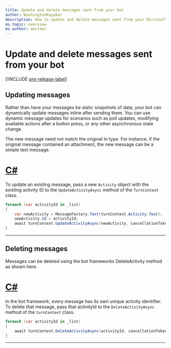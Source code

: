 ```yaml
---
title: Update and delete messages sent from your bot
author: WashingtonKayaker
description: How to update and delete messages sent from your Microsoft Teams bot
ms.topic: overview
ms.author: anclear
---
```

# Update and delete messages sent from your bot

[!INCLUDE [pre-release-label](../../../includes/v4-to-v3-pointer-bots.md)]

## Updating messages

Rather than have your messages be static snapshots of data, your bot can dynamically update messages inline after sending them. You can use dynamic message updates for scenarios such as poll updates, modifying available actions after a button press, or any other asynchronous state change.

The new message need not match the original in type. For instance, if the original message contained an attachment, the new message can be a simple text message.

# [C#](#tab/csharp)

To update an existing message, pass a new `Activity` object with the existing activity ID to the `UpdateActivityAsync` method of the `TurnContext` class.

```csharp
foreach (var activityId in _list)
{
    var newActivity = MessageFactory.Text(turnContext.Activity.Text);
    newActivity.Id = activityId;
    await turnContext.UpdateActivityAsync(newActivity, cancellationToken);
}
```

<!--
# [JavaScript](#tab/javascript)
-->

---



## Deleting messages

Messages can be deleted using the bot frameworks DeleteActivity method as shown here.

# [C#](#tab/csharp)

In the bot framework, every message has its own unique activity identifier.  To delete that message, pass that activityId to the `DeleteActivityAsync` method of the `turnContext` class.

```csharp
foreach (var activityId in _list)
{
    await turnContext.DeleteActivityAsync(activityId, cancellationToken);
}
```

<!--
# [JavaScript](#tab/javascript)
-->

---




<!--
## Writing notes

* **Purpose** How to update and delete messages sent from your bot
* **Existing teams doc reference** 
  * some of: [bots-conversations](https://docs.microsoft.com/en-us/microsoftteams/platform/concepts/bots/bot-conversations/bots-conversations)
* **Existing Bot framework doc reference**
  * none?
* **Code Snippets** 
  * [Updating messages](https://docs.microsoft.com/en-us/microsoftteams/platform/concepts/bots/bot-conversations/bots-conversations#updating-messages)
  * [Deleting messages](https://docs.microsoft.com/en-us/microsoftteams/platform/concepts/bots/bot-conversations/bots-conversations#deleting-messages)
-->   
 

